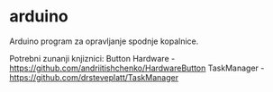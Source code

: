 # arduino

Arduino program za opravljanje spodnje kopalnice.

Potrebni zunanji knjiznici:
Button Hardware - https://github.com/andriitishchenko/HardwareButton
TaskManager - https://github.com/drsteveplatt/TaskManager